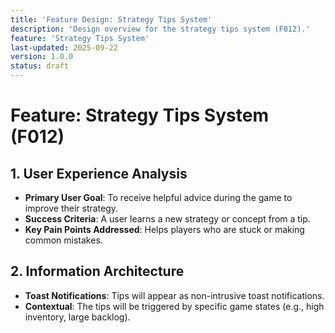 ```yaml
---
title: 'Feature Design: Strategy Tips System'
description: 'Design overview for the strategy tips system (F012).'
feature: 'Strategy Tips System'
last-updated: 2025-09-22
version: 1.0.0
status: draft
---
```


# Feature: Strategy Tips System (F012)

## 1. User Experience Analysis

- **Primary User Goal**: To receive helpful advice during the game to improve their strategy.
- **Success Criteria**: A user learns a new strategy or concept from a tip.
- **Key Pain Points Addressed**: Helps players who are stuck or making common mistakes.

## 2. Information Architecture

- **Toast Notifications**: Tips will appear as non-intrusive toast notifications.
- **Contextual**: The tips will be triggered by specific game states (e.g., high inventory, large backlog).
